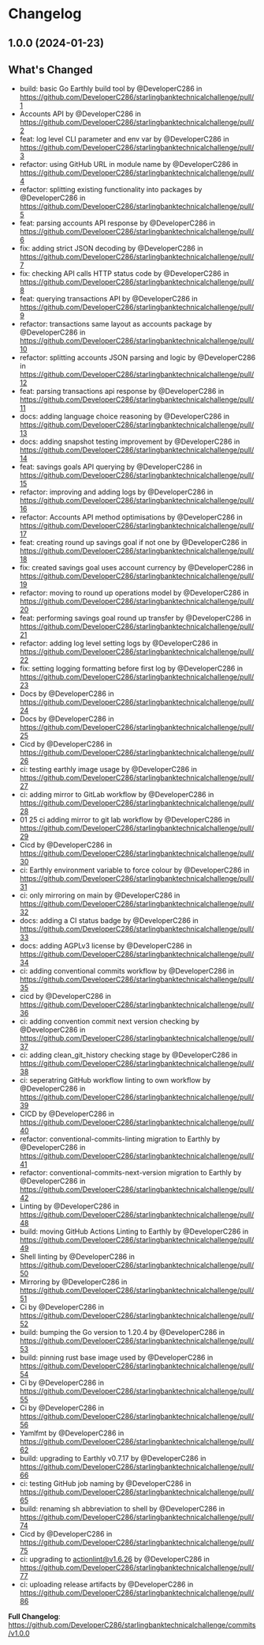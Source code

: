 # Changelog

## 1.0.0 (2024-01-23)

## What's Changed
* build: basic Go Earthly build tool by @DeveloperC286 in https://github.com/DeveloperC286/starlingbanktechnicalchallenge/pull/1
* Accounts API by @DeveloperC286 in https://github.com/DeveloperC286/starlingbanktechnicalchallenge/pull/2
* feat: log level CLI parameter and env var by @DeveloperC286 in https://github.com/DeveloperC286/starlingbanktechnicalchallenge/pull/3
* refactor: using GitHub URL in module name by @DeveloperC286 in https://github.com/DeveloperC286/starlingbanktechnicalchallenge/pull/4
* refactor: splitting existing functionality into packages by @DeveloperC286 in https://github.com/DeveloperC286/starlingbanktechnicalchallenge/pull/5
* feat: parsing accounts API response by @DeveloperC286 in https://github.com/DeveloperC286/starlingbanktechnicalchallenge/pull/6
* fix: adding strict JSON decoding by @DeveloperC286 in https://github.com/DeveloperC286/starlingbanktechnicalchallenge/pull/7
* fix: checking API calls HTTP status code by @DeveloperC286 in https://github.com/DeveloperC286/starlingbanktechnicalchallenge/pull/8
* feat: querying transactions API by @DeveloperC286 in https://github.com/DeveloperC286/starlingbanktechnicalchallenge/pull/9
* refactor: transactions same layout as accounts package by @DeveloperC286 in https://github.com/DeveloperC286/starlingbanktechnicalchallenge/pull/10
* refactor: splitting accounts JSON parsing and logic by @DeveloperC286 in https://github.com/DeveloperC286/starlingbanktechnicalchallenge/pull/12
* feat: parsing transactions api response by @DeveloperC286 in https://github.com/DeveloperC286/starlingbanktechnicalchallenge/pull/11
* docs: adding language choice reasoning by @DeveloperC286 in https://github.com/DeveloperC286/starlingbanktechnicalchallenge/pull/13
* docs: adding snapshot testing improvement by @DeveloperC286 in https://github.com/DeveloperC286/starlingbanktechnicalchallenge/pull/14
* feat: savings goals API querying by @DeveloperC286 in https://github.com/DeveloperC286/starlingbanktechnicalchallenge/pull/15
* refactor: improving and adding logs by @DeveloperC286 in https://github.com/DeveloperC286/starlingbanktechnicalchallenge/pull/16
* refactor: Accounts API method optimisations by @DeveloperC286 in https://github.com/DeveloperC286/starlingbanktechnicalchallenge/pull/17
* feat: creating round up savings goal if not one by @DeveloperC286 in https://github.com/DeveloperC286/starlingbanktechnicalchallenge/pull/18
* fix: created savings goal uses account currency by @DeveloperC286 in https://github.com/DeveloperC286/starlingbanktechnicalchallenge/pull/19
* refactor: moving to round up operations model by @DeveloperC286 in https://github.com/DeveloperC286/starlingbanktechnicalchallenge/pull/20
* feat: performing savings goal round up transfer by @DeveloperC286 in https://github.com/DeveloperC286/starlingbanktechnicalchallenge/pull/21
* refactor: adding log level setting logs by @DeveloperC286 in https://github.com/DeveloperC286/starlingbanktechnicalchallenge/pull/22
* fix: setting logging formatting before first log by @DeveloperC286 in https://github.com/DeveloperC286/starlingbanktechnicalchallenge/pull/23
* Docs by @DeveloperC286 in https://github.com/DeveloperC286/starlingbanktechnicalchallenge/pull/24
* Docs by @DeveloperC286 in https://github.com/DeveloperC286/starlingbanktechnicalchallenge/pull/25
* Cicd by @DeveloperC286 in https://github.com/DeveloperC286/starlingbanktechnicalchallenge/pull/26
* ci: testing earthly image usage by @DeveloperC286 in https://github.com/DeveloperC286/starlingbanktechnicalchallenge/pull/27
* ci: adding mirror to GitLab workflow by @DeveloperC286 in https://github.com/DeveloperC286/starlingbanktechnicalchallenge/pull/28
* 01 25 ci adding mirror to git lab workflow by @DeveloperC286 in https://github.com/DeveloperC286/starlingbanktechnicalchallenge/pull/29
* Cicd by @DeveloperC286 in https://github.com/DeveloperC286/starlingbanktechnicalchallenge/pull/30
* ci: Earthly environment variable to force colour by @DeveloperC286 in https://github.com/DeveloperC286/starlingbanktechnicalchallenge/pull/31
* ci: only mirroring on main by @DeveloperC286 in https://github.com/DeveloperC286/starlingbanktechnicalchallenge/pull/32
* docs: adding a CI status badge by @DeveloperC286 in https://github.com/DeveloperC286/starlingbanktechnicalchallenge/pull/33
* docs: adding AGPLv3 license by @DeveloperC286 in https://github.com/DeveloperC286/starlingbanktechnicalchallenge/pull/34
* ci: adding conventional commits workflow by @DeveloperC286 in https://github.com/DeveloperC286/starlingbanktechnicalchallenge/pull/35
* cicd by @DeveloperC286 in https://github.com/DeveloperC286/starlingbanktechnicalchallenge/pull/36
* ci: adding convention commit next version checking by @DeveloperC286 in https://github.com/DeveloperC286/starlingbanktechnicalchallenge/pull/37
* ci: adding clean_git_history checking stage by @DeveloperC286 in https://github.com/DeveloperC286/starlingbanktechnicalchallenge/pull/38
* ci: seperatring GitHub workflow linting to own workflow by @DeveloperC286 in https://github.com/DeveloperC286/starlingbanktechnicalchallenge/pull/39
* CICD by @DeveloperC286 in https://github.com/DeveloperC286/starlingbanktechnicalchallenge/pull/40
* refactor: conventional-commits-linting migration to Earthly by @DeveloperC286 in https://github.com/DeveloperC286/starlingbanktechnicalchallenge/pull/41
* refactor: conventional-commits-next-version migration to Earthly by @DeveloperC286 in https://github.com/DeveloperC286/starlingbanktechnicalchallenge/pull/42
* Linting by @DeveloperC286 in https://github.com/DeveloperC286/starlingbanktechnicalchallenge/pull/48
* build: moving GitHub Actions Linting to Earthly by @DeveloperC286 in https://github.com/DeveloperC286/starlingbanktechnicalchallenge/pull/49
* Shell linting by @DeveloperC286 in https://github.com/DeveloperC286/starlingbanktechnicalchallenge/pull/50
* Mirroring by @DeveloperC286 in https://github.com/DeveloperC286/starlingbanktechnicalchallenge/pull/51
* Ci by @DeveloperC286 in https://github.com/DeveloperC286/starlingbanktechnicalchallenge/pull/52
* build: bumping the Go version to 1.20.4 by @DeveloperC286 in https://github.com/DeveloperC286/starlingbanktechnicalchallenge/pull/53
* build: pinning rust base image used by @DeveloperC286 in https://github.com/DeveloperC286/starlingbanktechnicalchallenge/pull/54
* Ci by @DeveloperC286 in https://github.com/DeveloperC286/starlingbanktechnicalchallenge/pull/55
* Ci by @DeveloperC286 in https://github.com/DeveloperC286/starlingbanktechnicalchallenge/pull/56
* Yamlfmt by @DeveloperC286 in https://github.com/DeveloperC286/starlingbanktechnicalchallenge/pull/62
* build: upgrading to Earthly v0.7.17 by @DeveloperC286 in https://github.com/DeveloperC286/starlingbanktechnicalchallenge/pull/66
* ci: testing GitHub job naming by @DeveloperC286 in https://github.com/DeveloperC286/starlingbanktechnicalchallenge/pull/65
* build: renaming sh abbreviation to shell by @DeveloperC286 in https://github.com/DeveloperC286/starlingbanktechnicalchallenge/pull/74
* Cicd by @DeveloperC286 in https://github.com/DeveloperC286/starlingbanktechnicalchallenge/pull/75
* ci: upgrading to actionlint@v1.6.26 by @DeveloperC286 in https://github.com/DeveloperC286/starlingbanktechnicalchallenge/pull/77
* ci: uploading release artifacts by @DeveloperC286 in https://github.com/DeveloperC286/starlingbanktechnicalchallenge/pull/86


**Full Changelog**: https://github.com/DeveloperC286/starlingbanktechnicalchallenge/commits/v1.0.0
